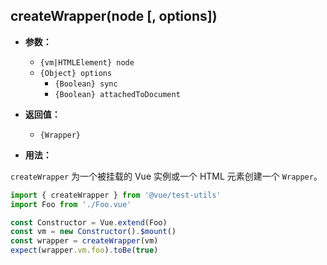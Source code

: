 ## createWrapper(node [, options])

- **参数：**

  - `{vm|HTMLElement} node`
  - `{Object} options`
    - `{Boolean} sync`
    - `{Boolean} attachedToDocument`

- **返回值：**

  - `{Wrapper}`

- **用法：**

`createWrapper` 为一个被挂载的 Vue 实例或一个 HTML 元素创建一个 `Wrapper`。

```js
import { createWrapper } from '@vue/test-utils'
import Foo from './Foo.vue'

const Constructor = Vue.extend(Foo)
const vm = new Constructor().$mount()
const wrapper = createWrapper(vm)
expect(wrapper.vm.foo).toBe(true)
```
